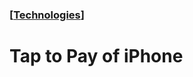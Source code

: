 ### [[Technologies](./human-interface-guidelines-markdown/technologies.md)]  
  
# **Tap to Pay of iPhone**  

